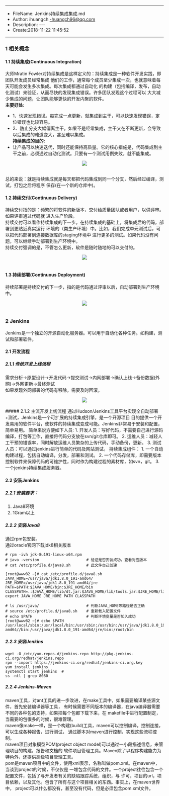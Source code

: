 ___
- FileName: Jenkins持续集成集成.md
- Author: ihuangch -huangch96@qq.com
- Description: ---
- Create:2018-11-22 11:45:52
___

### 1 相关概念
#### 1.1 持续集成(Continuous Integration)
大师Mratin Fowler对持续集成是这样定义的：持续集成是一种软件开发实践，即团队开发成员经常集成
他们的工作，通常每个成员至少集成一次，也就意味着每天可能会发生多次集成。每次集成都通过自动化
的构建（包括编译，发布，自动化测试）来验证，从而尽快的发现集成错误。许多团队发现这个过程可以
大大减少集成的问题，让团队能够更快的开发内聚的软件。  
**主要好处:**
- 1、快速发现错误。每完成一点更新，就集成到主干，可以快速发现错误，定位错误也比较容易。  
- 2、防止分支大幅偏离主干。如果不是经常集成，主干又在不断更新，会导致以后集成的难道变大，甚至难以集成。  
**持续集成的目的:**
- 让产品可以快速迭代，同时还能保持高质量。它的核心措施是，代码集成到主干之前，必须通过自动化测试。只要有一个测试用例失败，就不能集成。

<div align="center"> <img src="https://github.com/ihuangch/blog/blob/master/Ops/pic/ci.png" /> </div><br> 

总的来说：就是持续集成就是每天都把代码集成到同一个分支，然后经过编译，测试，打包之后将程序
保存(在一个新的仓库中)。

#### 1.2 持续交付(Continuous Delivery)
持续交付指的是：频繁的将软件的新版本，交付给质量团队或者用户，以供评审。如果评审通过代码就
进入生产阶段。  
持续交付可以看作持续集成的下一步。在持续集成的基础上，将集成后的代码，部署到更贴近真实运行
环境的（类生产环境）中。比如，我们完成单元测试后，可以把代码部署到连接数据库的staging环境中
进行更多的测试。如果代码没有问题，可以继续手动部署到生产环境中。  
持续交付强调的是，不管怎么更新，软件是随时随地的可以交付的。  

<div align="center"> <img src="https://github.com/ihuangch/blog/blob/master/Ops/pic/cd1.png" /> </div><br> 

#### 1.3 持续部署(Continuous Deployment)
持续部署是持续交付的下一步，指的是代码通过评审以后，自动部署到生产环境中。  

<div align="center"> <img src="https://github.com/ihuangch/blog/blob/master/Ops/pic/cd2.png" /> </div><br> 


### 2 Jenkins
Jenkins是一个独立的开源自动化服务器。可以用于自动化各种任务。如构建，测试和部署软件。  
#### 2.1 开发流程
##### 2.1.1 传统开发上线流程
需求分析->原型设计->开发代码->提交测试->内网部署->确认上线->备份数据(外网)->外网更新->最终测试  
如果发现外网部署的代码有移除，需要及时回滚。  
<div align="center"> <img src="https://github.com/ihuangch/blog/blob/master/Ops/pic/code-old.png" /> </div><br> 
##### 2.1.2 主流开发上线流程
通过Hudson/Jenkins工具平台实现全自动部署+测试，Jenkins是一个可扩展的持续集成引擎，是一个开源项目
目的提供一个开发易用的软件平台，使软件的持续集成变成可能。Jenkins非常易于安装和配置，简单易用。  
简单来说方便如下人员:  
1. 开发人员：写好代码，不需要自己进行源码编译，打包等工作，直接将代码分支放在svn/git仓库即可。  
2. 运维人员：减轻人工干预的错误率，同时解放运维人员繁杂的上传代码，手动备份，更新。
3. 测试人员：可以通过jenkins进行简单的代码及网站测试。  
持续集成组件：  
1. 一个自动构建过程，包括自动编译，分发，部署和测试。
2. 一个代码存储库，即需要版本控制软件来保障代码的可维护性，同时作为构建过程的素材库，如svn，git。
3. 一个jenkins持续集成服务器。

#### 2.2 安装Jenkins
##### 2.2.1 安装要求：  
1. Java8环境
2. 1Gram以上
##### 2.2.2 安装Java8
通过rpm包安装。  
通过oracle官网下载jdk8相关版本
```
# rpm -ivh jdk-8u191-linux-x64.rpm
# java -version                     # 验证是否安装成功，查看对应版本
# cat /etc/profile.d/java8.sh       # 此文件自己创建

[root@www82 ~]# cat /etc/profile.d/java8.sh 
JAVA_HOME=/usr/java/jdk1.8.0_191-amd64/
JRE_HOME=/usr/java/jdk1.8.0_191-amd64/jre
PATH=$PATH:$JAVA_HOME/bin:$JRE_HOME/bin
CLASSPATH=.:$JAVA_HOME/lib/dt.jar:$JAVA_HOME/lib/tools.jar:$JRE_HOME/lib
export JAVA_HOME JRE_HOME PATH CLASSPATH

# ls /usr/java/                     # 判断JAVA_HOME等路径是否正确
# source /etc/profile.d/java8.sh    # 重新载入配置文件
# echo $PATH						# 判断环境变量是否加入成功
[root@www82 ~]# echo $PATH
/usr/local/sbin:/usr/local/bin:/usr/sbin:/usr/bin:/usr/java/jdk1.8.0_191-amd64//bin:/usr/java/jdk1.8.0_191-amd64/jre/bin:/root/bin
```
##### 2.2.3 安装Jenkins
```
wget -O /etc/yum.repos.d/jenkins.repo http://pkg.jenkins-ci.org/redhat/jenkins.repo
rpm --import https://jenkins-ci.org/redhat/jenkins-ci.org.key
yum install jenkins
systemctl start jenkins  #
ss -ntl | grep 8080
```

##### 2.2.4 Jenkins-Maven
maven工具，对ant工具的进一步改进，在make工具中，如果需要编译某些源文件，首先安装编译器等工具，
有时候需要不同版本的编译器，在java编译器需要不同的各种包的支持，如果把每个包都下载下来，在
makefile中进行配置制定，当需要的包很多的时候，很难管理。  
maven像make一样，是一个构建(build)工具，maven可以控制编译，控制连接，可以生成各种报告，进行测试，
通过脚本对maven进行控制，实现这些流程控制。  
maven项目对象模型POM(project object model)可以通过一小段描述信息，来管理项目的构建，报告和文档的
软件项目管理工具。Maven除了以程序构建能力为特色外，还提供高级项目管理工具。  
pom是maven项目中的文件，使用xml表示，名称叫做pom.xml。在maven中，当谈到project的时候，不仅仅是
一堆包含代码的文件。一个project往往包含一个配置文件，包括了与开发者有关的缺陷跟踪系统，组织，与
许可，项目的url，项目依赖，以及其他。包含了所有与这个项目相关的东西。事实上，在maven世界中，
project可以什么都没有，甚至没有代码，但是必须包含pom.xml文件。  

